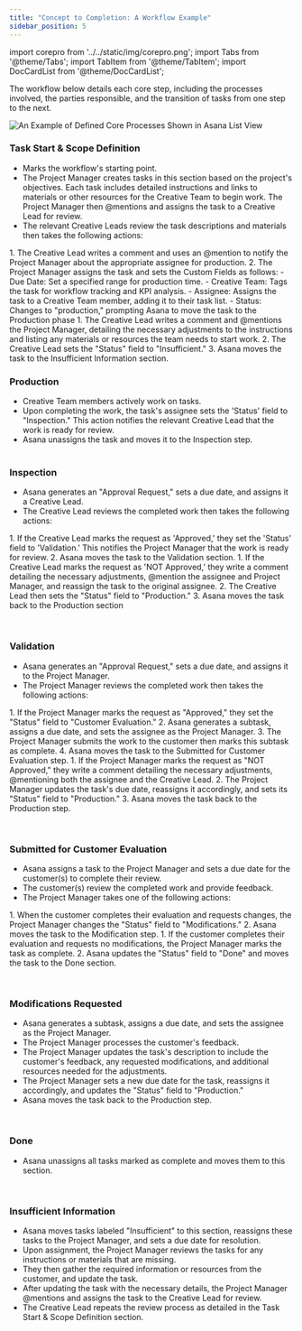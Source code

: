 ```yaml
---
title: "Concept to Completion: A Workflow Example"
sidebar_position: 5
---
```

import corepro from '../../static/img/corepro.png';
import Tabs from '@theme/Tabs';
import TabItem from '@theme/TabItem';
import DocCardList from '@theme/DocCardList';


The workflow below details each core step, including the processes involved, the parties responsible, and the transition of tasks from one step to the next.

<img src={corepro} alt="An Example of Defined Core Processes Shown in Asana List View"/>     


### Task Start & Scope Definition
- Marks the workflow's starting point.
- The Project Manager creates tasks in this section based on the project's objectives. Each task includes detailed instructions and links to materials or other resources for the Creative Team to begin work. The Project Manager then @mentions and assigns the task to a Creative Lead for review. 
- The relevant Creative Leads review the task descriptions and materials then takes the following actions:
&nbsp;  
<Tabs>
  <TabItem value="Sufficient Task Description" label="Sufficient Task Description" default>
  1. The Creative Lead writes a comment and uses an @mention to notify the Project Manager about the appropriate assignee for production.
  2. The Project Manager assigns the task and sets the Custom Fields as follows:
        - Due Date: Set a specified range for production time.
        - Creative Team: Tags the task for workflow tracking and KPI analysis.
        - Assignee: Assigns the task to a Creative Team member, adding it to their task list.
        - Status: Changes to "production," prompting Asana to move the task to the Production phase
  
  </TabItem>
  <TabItem value="Insufficient Task Description" label="Insufficient Task Description">
  1. The Creative Lead writes a comment and @mentions the Project Manager, detailing the necessary adjustments to the instructions and listing any materials or resources the team needs to start work. 
  2. The Creative Lead sets the "Status" field to "Insufficient."
  3. Asana moves the task to the Insufficient Information section.
  </TabItem>
</Tabs>
&nbsp;  

### Production
- Creative Team members actively work on tasks. 
- Upon completing the work, the task's assignee sets the 'Status' field to "Inspection." This action notifies the relevant Creative Lead that the work is ready for review.
- Asana unassigns the task and moves it to the Inspection step.
&nbsp;  
&nbsp;  
### Inspection
- Asana generates an "Approval Request," sets a due date, and assigns it a Creative Lead. 
- The Creative Lead reviews the completed work then takes the following actions:

<Tabs>
  <TabItem value="Approved" label="Approved" default>
    1. If the Creative Lead marks the request as 'Approved,' they set the 'Status' field to 'Validation.' This notifies the Project Manager that the work is ready for review.
    2. Asana moves the task to the Validation section.
  
  </TabItem>
  <TabItem value="NOT Approved" label="NOT Approved">
  1. If the Creative Lead marks the request as 'NOT Approved,' they write a comment detailing the necessary adjustments, @mention the assignee and Project Manager, and reassign the task to the original assignee. 
  2. The Creative Lead then sets the "Status" field to "Production."
  3. Asana moves the task back to the Production section
  </TabItem>
</Tabs>  

&nbsp;  
### Validation
- Asana generates an "Approval Request," sets a due date, and assigns it to the Project Manager.  
- The Project Manager reviews the completed work then takes the following actions:

<Tabs>
  <TabItem value="Approved" label="Approved" default>
    1. If the Project Manager marks the request as "Approved," they set the "Status" field to "Customer Evaluation." 
    2. Asana generates a subtask, assigns a due date, and sets the assignee as the Project Manager. 
    3. The Project Manager submits the work to the customer then marks this subtask as complete. 
    4. Asana moves the task to the Submitted for Customer Evaluation step.
  
  </TabItem>
  <TabItem value="NOT Approved" label="NOT Approved">
    1. If the Project Manager marks the request as "NOT Approved," they write a comment detailing the necessary adjustments, @mentioning both the assignee and the Creative Lead. 
    2. The Project Manager updates the task's due date, reassigns it accordingly, and sets its "Status" field to "Production." 
    3. Asana moves the task back to the Production step.
  </TabItem>
</Tabs>  

&nbsp;  
### Submitted for Customer Evaluation
 - Asana assigns a task to the Project Manager and sets a due date for the customer(s) to complete their review. 
- The customer(s) review the completed work and provide feedback.
- The Project Manager takes one of the following actions:

<Tabs>
  <TabItem value="Modifications Requested" label="Modifications Requested" default>
    1. When the customer completes their evaluation and requests changes, the Project Manager changes the "Status" field to "Modifications." 
    2. Asana moves the task to the Modification step.
  
  </TabItem>
  <TabItem value="No Modifications" label="No Modifications">
  1. If the customer completes their evaluation and requests no modifications, the Project Manager marks the task as complete. 
  2. Asana updates the "Status" field to "Done" and moves the task to the Done section. 
  </TabItem>
</Tabs>  

&nbsp;  
### Modifications Requested
-  Asana generates a subtask, assigns a due date, and sets the assignee as the Project Manager. 
- The Project Manager processes the customer's feedback. 
- The Project Manager updates the task's description to include the customer's feedback, any requested modifications, and additional resources needed for the adjustments.
- The Project Manager sets a new due date for the task, reassigns it accordingly, and updates the "Status" field to "Production." 
- Asana moves the task back to the Production step.

&nbsp;  
### Done
- Asana unassigns all tasks marked as complete and moves them to this section.


&nbsp;  
### Insufficient Information
- Asana moves tasks labeled "Insufficient" to this section, reassigns these tasks to the Project Manager, and sets a due date for resolution.
- Upon assignment, the Project Manager reviews the tasks for any instructions or materials that are missing.
- They then gather the required information or resources from the customer, and update the task. 
- After updating the task with the necessary details, the Project Manager @mentions and assigns the task to the Creative Lead for review. 
- The Creative Lead repeats the review process as detailed in the Task Start & Scope Definition section.
&nbsp;  
&nbsp;  

<DocCardList />